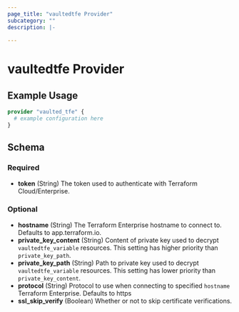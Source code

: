 ```yaml
---
page_title: "vaultedtfe Provider"
subcategory: ""
description: |-
  
---
```


# vaultedtfe Provider



## Example Usage

```terraform
provider "vaulted_tfe" {
  # example configuration here
}
```

## Schema

### Required

- **token** (String) The token used to authenticate with Terraform Cloud/Enterprise.

### Optional

- **hostname** (String) The Terraform Enterprise hostname to connect to. Defaults to app.terraform.io.
- **private_key_content** (String) Content of private key used to decrypt `vaultedtfe_variable` resources. This setting has higher priority than `private_key_path`.
- **private_key_path** (String) Path to private key used to decrypt `vaultedtfe_variable` resources. This setting has lower priority than `private_key_content`.
- **protocol** (String) Protocol to use when connecting to specified `hostname` Terraform Enterprise. Defaults to https
- **ssl_skip_verify** (Boolean) Whether or not to skip certificate verifications.
